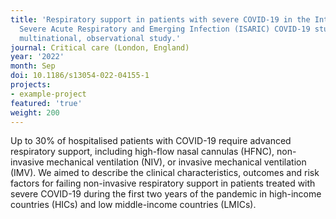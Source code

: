 ```yaml
---
title: 'Respiratory support in patients with severe COVID-19 in the International
  Severe Acute Respiratory and Emerging Infection (ISARIC) COVID-19 study: a prospective,
  multinational, observational study.'
journal: Critical care (London, England)
year: '2022'
month: Sep
doi: 10.1186/s13054-022-04155-1
projects:
- example-project
featured: 'true'
weight: 200
---
```


Up to 30% of hospitalised patients with COVID-19 require advanced respiratory support, including high-flow nasal cannulas (HFNC), non-invasive mechanical ventilation (NIV), or invasive mechanical ventilation (IMV). We aimed to describe the clinical characteristics, outcomes and risk factors for failing non-invasive respiratory support in patients treated with severe COVID-19 during the first two years of the pandemic in high-income countries (HICs) and low middle-income countries (LMICs).